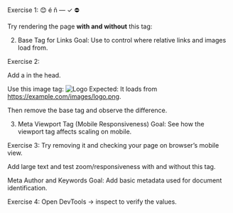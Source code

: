 
Exercise 1:
😊 é ñ — ✓ ⛔

Try rendering the page **with and without** this tag:
<meta charset="UTF-8">

2. Base Tag for Links
Goal: Use <base> to control where relative links and images load from.

Exercise 2:

Add a <base href="https://example.com/images/"> in the head.

Use this image tag:
<img src="logo.png" alt="Logo">
Expected: It loads from https://example.com/images/logo.png.

Then remove the base tag and observe the difference.

3. Meta Viewport Tag (Mobile Responsiveness)
Goal: See how the viewport tag affects scaling on mobile.

Exercise 3: 
<meta name="viewport" content="width=device-width, initial-scale=1.0">
Try removing it and checking your page on browser’s mobile view.

Add large text and test zoom/responsiveness with and without this tag.

Meta Author and Keywords
Goal: Add basic metadata used for document identification.

Exercise 4:
<meta name="author" content="Aamna Khan">
<meta name="keywords" content="HTML, meta, charset, base, SEO, beginner practice">
Open DevTools → inspect to verify the values.
